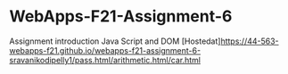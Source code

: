 # WebApps-F21-Assignment-6
Assignment introduction Java Script and DOM
[Hostedat]https://44-563-webapps-f21.github.io/webapps-f21-assignment-6-sravanikodipelly1/pass.html/arithmetic.html/car.html